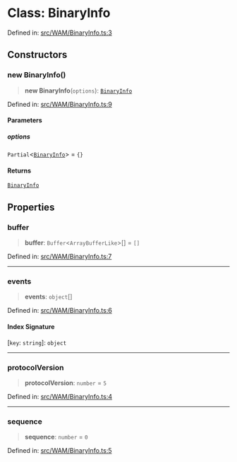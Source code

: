 # Class: BinaryInfo

Defined in: [src/WAM/BinaryInfo.ts:3](https://github.com/Fokusdotid/bail/blob/fcd0cec6f26de1fb545eb2e03fa5c63fbad99d3d/src/WAM/BinaryInfo.ts#L3)

## Constructors

### new BinaryInfo()

> **new BinaryInfo**(`options`): [`BinaryInfo`](BinaryInfo.md)

Defined in: [src/WAM/BinaryInfo.ts:9](https://github.com/Fokusdotid/bail/blob/fcd0cec6f26de1fb545eb2e03fa5c63fbad99d3d/src/WAM/BinaryInfo.ts#L9)

#### Parameters

##### options

`Partial`\<[`BinaryInfo`](BinaryInfo.md)\> = `{}`

#### Returns

[`BinaryInfo`](BinaryInfo.md)

## Properties

### buffer

> **buffer**: `Buffer`\<`ArrayBufferLike`\>[] = `[]`

Defined in: [src/WAM/BinaryInfo.ts:7](https://github.com/Fokusdotid/bail/blob/fcd0cec6f26de1fb545eb2e03fa5c63fbad99d3d/src/WAM/BinaryInfo.ts#L7)

***

### events

> **events**: `object`[]

Defined in: [src/WAM/BinaryInfo.ts:6](https://github.com/Fokusdotid/bail/blob/fcd0cec6f26de1fb545eb2e03fa5c63fbad99d3d/src/WAM/BinaryInfo.ts#L6)

#### Index Signature

\[`key`: `string`\]: `object`

***

### protocolVersion

> **protocolVersion**: `number` = `5`

Defined in: [src/WAM/BinaryInfo.ts:4](https://github.com/Fokusdotid/bail/blob/fcd0cec6f26de1fb545eb2e03fa5c63fbad99d3d/src/WAM/BinaryInfo.ts#L4)

***

### sequence

> **sequence**: `number` = `0`

Defined in: [src/WAM/BinaryInfo.ts:5](https://github.com/Fokusdotid/bail/blob/fcd0cec6f26de1fb545eb2e03fa5c63fbad99d3d/src/WAM/BinaryInfo.ts#L5)
